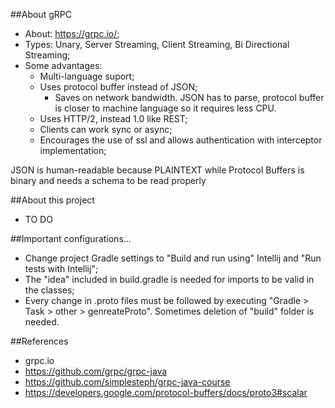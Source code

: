 ##About gRPC
- About: https://grpc.io/;
- Types: Unary, Server Streaming, Client Streaming, Bi Directional Streaming;
- Some advantages:
  - Multi-language suport;
  - Uses protocol buffer instead of JSON;
      - Saves on network bandwidth. JSON has to parse, protocol buffer is closer to machine language so it requires less CPU.
  - Uses HTTP/2, instead 1.0 like REST;
  - Clients can work sync or async;
  - Encourages the use of ssl and allows authentication with interceptor implementation;

JSON is human-readable because PLAINTEXT while Protocol Buffers is binary and needs a schema to be read properly

##About this project
- TO DO

##Important configurations...
- Change project Gradle settings to "Build and run using" Intellij and "Run tests with Intellij";
- The "idea" included in build.gradle is needed for imports to be valid in the classes;
- Every change in .proto files must be followed by executing "Gradle > Task > other > genreateProto". Sometimes deletion of "build" folder is needed.

##References
- grpc.io
- https://github.com/grpc/grpc-java
- https://github.com/simplesteph/grpc-java-course
- https://developers.google.com/protocol-buffers/docs/proto3#scalar